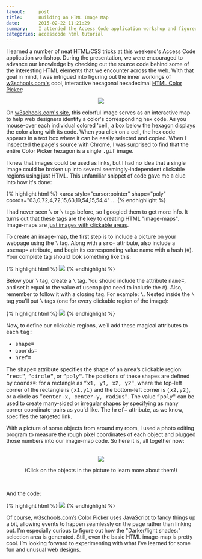 ```yaml
---
layout:     post
title:      Building an HTML Image Map
date:       2015-02-22 11:21:29
summary:    I attended the Access Code application workshop and figured out how to divide a single image into many clickable regions using an image map.
categories: accesscode html tutorial
---
```

<p>I learned a number of neat HTML/CSS tricks at this weekend's Access Code application workshop. During the presentation, we were encouraged to advance our knowledge by checking out the source code behind some of the interesting HTML elements that we encounter across the web. With that goal in mind, I was intrigued into figuring out the inner workings of <a href="http://www.w3schools.com/">w3schools.com's</a> cool, interactive hexagonal hexadecimal <a href="http://www.w3schools.com/tags/ref_colorpicker.asp">HTML Color Picker</a>:
   </p>


   <center>
     <a href="http://www.w3schools.com/tags/ref_colorpicker.asp"><img id="colormap" src="http://www.w3schools.com/tags/colormap.gif"></a>
   </center>

   <p>On <a href="http://www.w3schools.com/tags/ref_colorpicker.asp">w3schools.com's site</a>, this colorful image serves as an interactive map to help web designers identify a color's corresponding hex code. As you mouse-over each individual colored 'cell', a box below the hexagon displays the color along with its code. When you click on a cell, the hex code appears in a text box where it can be easily selected and copied. When I inspected the page's source with Chrome, I was surprised to find that the entire Color Picker hexagon is a single <span style="font-family:Courier" class="bg-dark-gray white">.gif</span> image.
   </p>

   <p>I knew that images could be used as links, but I had no idea that a single image could be broken up into several seemingly-independent clickable regions using just HTML. This unfamiliar snippet of code gave me a clue into how it's done:
   </p>

   {% highlight html %}
     <map id="colormap" name="colormap" onmouseout="mouseOutMap()">
         <area style="cursor:pointer" shape="poly" coords="63,0,72,4,72,15,63,19,54,15,54,4"  ...
   {% endhighlight %}

   <p>I had never seen <span style="font-family:Courier" class="bg-dark-gray white">\<map\></span> or <span style="font-family:Courier" class="bg-dark-gray white">\<area></span> tags before, so I googled them to get more info. It turns out that these tags are the key to creating HTML "image-maps". Image-maps are <a href="http://www.w3schools.com/tags/tag_map.asp">just images with clickable areas</a>.
   </p>

   <p>To create an image-map, the first step is to include a picture on your webpage using the <span style="font-family:Courier" class="bg-dark-gray white">\<img></span> tag. Along with a <span style="font-family:Courier" class="bg-dark-gray white">src=</span> attribute, also include a <span style="font-family:Courier" class="bg-dark-gray white">usemap=</span> attribute, and begin its corresponding value name with a hash (<span style="font-family:Courier" class="bg-dark-gray white">#</span>). Your complete tag should look something like this:
   </p>

   {% highlight html %}
     <img src="image.jpg" usemap="#mapofthings">
   {% endhighlight %}

   <p>Below your <span style="font-family:Courier" class="bg-dark-gray white">\<img></span> tag, create a <span style="font-family:Courier" class="bg-dark-gray white">\<map></span> tag. You should include the attribute <span style="font-family:Courier" class="bg-dark-gray white">name=</span>, and set it equal to the value of <span style="font-family:Courier" class="bg-dark-gray white">usemap</span> (no need to include the <span style="font-family:Courier" class="bg-dark-gray white">#</span>). Also, remember to follow it with a closing tag. For example: <span style="font-family:Courier" class="bg-dark-gray white">\<map name="mapofthings"></map></span>. Nested inside the <span style="font-family:Courier" class="bg-dark-gray white">\<map></span> tag you'll put <span style="font-family:Courier" class="bg-dark-gray white">\<area></span> tags (one for every clickable region of the image):
   </p>

   {% highlight html %}
       <img src="image.jpg" usemap="#mapofthings">
       <map name="mapofthings">
         <area>
         <area>
         <area>
       </map>
       {% endhighlight %}

   <p>Now, to define our clickable regions, we’ll add these magical attributes to each <span style="font-family:Courier" class="bg-dark-gray white"><area&gt</span> tag:
   </p>
     <ul>
       <li><span style="font-family:Courier" class="bg-dark-gray white">shape=</span>
       <li><span style="font-family:Courier" class="bg-dark-gray white">coords=</span>
       <li><span style="font-family:Courier" class="bg-dark-gray white">href=</span>
     </ul>

   <p>The <span style="font-family:Courier" class="bg-dark-gray white">shape=</span> attribute specifies the shape of an <span style="font-family:Courier" class="bg-dark-gray white">area</span>’s clickable region: <span style="font-family:Courier" class="bg-dark-gray white">”rect"</span>, <span style="font-family:Courier" class="bg-dark-gray white">”circle"</span>, or <span style="font-family:Courier" class="bg-dark-gray white">”poly"</span>. The positions of these shapes are defined by <span style="font-family:Courier" class="bg-dark-gray white">coords=</span>: for a rectangle as <span style="font-family:Courier" class="bg-dark-gray white">”x1, y1, x2, y2"</span>, where the top-left corner of the rectangle is <span style="font-family:Courier" class="bg-dark-gray white">(x1,y1)</span> and the bottom-left corner is <span style="font-family:Courier" class="bg-dark-gray white">(x2,y2)</span>, or a circle as <span style="font-family:Courier" class="bg-dark-gray white">”center-x, center-y, radius"</span>. The value <span style="font-family:Courier" class="bg-dark-gray white">”poly"</span> can be used to create many-sided or irregular shapes by specifying as many corner coordinate-pairs as you'd like. The <span style="font-family:Courier" class="bg-dark-gray white">href=</span> attribute, as we know, specifies the targeted link.
   </p>

   <p>With a picture of some objects from around my room, I used a photo editing program to measure the rough pixel coordinates of each object and plugged those numbers into our image-map code. So here it is, all together now:
   </p><br>

   <center>
      <img src="http://i62.tinypic.com/10p7n2x.jpg" usemap="#roomthings" id="roomthings" style="outline:none" hidefocus="true">
   </center>

 <map name="roomthings">
   <area shape="rect" coords="0,0,300,150" href="http://jsbin.com/dufogo/">
   <area shape="rect" coords="0,150,300,448" href="http://jsbin.com/locuwu/">
   <area shape="rect" coords="300,250,600,448" href="http://jsbin.com/letuyu/">
   <area shape="rect" coords="300,0,450,125" href="http://jsbin.com/yajovo/">
   <area shape="rect" coords="450,0,600,125" href="http://jsbin.com/kedoxa/">
   <area shape="rect" coords="300,125,450,250" href="http://jsbin.com/fepero/">
   <area shape="rect" coords="450,125,600,250" href="http://jsbin.com/lekoja/">
 </map>

 <center>
 <p id="italic">(Click on the objects in the picture to learn more about them!)
 </p>
 </center><br>

 <p>And the code:
 </p>

 {% highlight html %}
  <img src="http://i59.tinypic.com/1zgvr5h.jpg" usemap="#roomthings">
 <map name="roomthings">
    <area shape="rect" coords="0,0,300,150" href="motorcycle.html">
    <area shape="rect" coords="0,150,300,448" href="pineapple.html">
    <area shape="rect" coords="300,250,600,448" href="spoon.html">
    <area shape="rect" coords="300,0,450,125" href="samsung.html">
    <area shape="rect" coords="450,0,600,125" href="token.html">
    <area shape="rect" coords="300,125,450,250" href="key.html">
    <area shape="rect" coords="450,125,600,250" href="balm.html">
  </map>
   {% endhighlight %}
   <br>

   <p>Of course, <a href="http://www.w3schools.com/tags/ref_colorpicker.asp">w3schools.com’s Color Picker</a> uses JavaScript to fancy things up a bit, allowing events to happen seamlessly on the page rather than linking out. I'm especially curious to figure out how the "Darker/light shades:" selection area is generated. Still, even the basic HTML image-map is pretty cool. I’m looking forward to experimenting with what I've learned for some fun and unusual web designs.
   </p>
